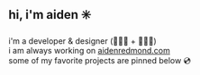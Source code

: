 <h2>hi, i'm aiden ✳️</h2>
<div>
  i'm a developer & designer (👨🏽‍💻 + 🧑🏼‍🎨) <br />
  i am always working on <a href="https://aidenredmond.com">aidenredmond.com</a> <br />
  some of my favorite projects are pinned below 💿
</div>
